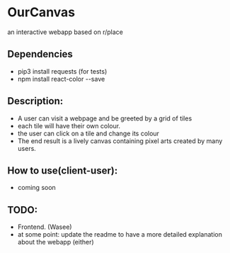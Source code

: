 # OurCanvas
 an interactive webapp based on r/place

## Dependencies
- pip3 install requests (for tests)
- npm install react-color --save

## Description:
- A user can visit a webpage and be greeted by a grid of tiles
- each tile will have their own colour.
- the user can click on a tile and change its colour
- The end result is a lively canvas containing pixel arts created by many users.

## How to use(client-user):
- coming soon

## TODO:
- Frontend. (Wasee)
- at some point: update the readme to have a more detailed explanation about the webapp (either)
